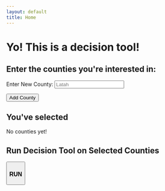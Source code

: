 ```yaml
---
layout: default
title: Home
---
```


<head>
<script src="//ajax.googleapis.com/ajax/libs/jquery/1.2.6/jquery.min.js"></script>
<script src="add_counties.js"></script>
</head>

# Yo! This is a decision tool!

## Enter the counties you're interested in: 

Enter New County: <input type="text" name="county" id="county" placeholder="Latah"></input>

<button id="Add">Add County</button>

## You've selected

<p id="counties">No counties yet!</p>

## Run Decision Tool on Selected Counties

<button id="Run"> <h3> RUN </h3> </button>
